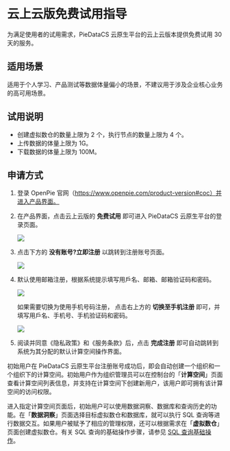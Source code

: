 # 云上云版免费试用指导

为满足使用者的试用需求，PieDataCS 云原生平台的云上云版本提供免费试用 30 天的服务。

## 适用场景

适用于个人学习、产品测试等数据体量偏小的场景，不建议用于涉及企业核心业务的高可用场景。

## 试用说明

* 创建虚拟数仓的数量上限为 2 个，执行节点的数量上限为 4 个。
* 上传数据的体量上限为 1G。
* 下载数据的体量上限为 100M。

## 申请方式

1. 登录 OpenPie 官网（https://www.openpie.com/product-version#coc）并进入产品界面。 
2. 在产品界面，点击云上云版的 **免费试用** 即可进入 PieDataCS 云原生平台的登录页面。
   
   <img src="https://pdb-doc.oss-cn-beijing.aliyuncs.com/coc-pic/v1/go-to-free-trial.png" scope="external" />

3. 点击下方的 **没有账号?立即注册** 以跳转到注册账号页面。
   
   <img src="https://pdb-doc.oss-cn-beijing.aliyuncs.com/coc-pic/v1/sign-up1.png" scope="external" />

4. 默认使用邮箱注册，根据系统提示填写用戶名、邮箱、邮箱验证码和密码。
   
   <img src="https://pdb-doc.oss-cn-beijing.aliyuncs.com/coc-pic/v1/register-an-account.png" scope="external" />

   如果需要切换为使用手机号码注册， 点击右上方的 **切换至手机注册** 即可，并填写用戶名、手机号、手机验证码和密码。

   <img src="https://pdb-doc.oss-cn-beijing.aliyuncs.com/coc-pic/v1/register-an-account-mobile.png" scope="external" />

5. 阅读并同意《隐私政策》和《服务条款》后，点击 **完成注册** 即可自动跳转到系统为其分配的默认计算空间操作界面。

初始用户在 PieDataCS 云原生平台注册账号成功后，即会自动创建一个组织和一个组织下的计算空间。初始用户作为组织管理员可以在控制台的「**计算空间**」页面查看计算空间列表信息，并支持在计算空间下创建新用户，该用户即可拥有该计算空间的访问权限。

进入指定计算空间页面后，初始用户可以使用数据洞察、数据库和查询历史的功能。在「**数据洞察**」页面选择目标虚拟数仓和数据库，就可以执行 SQL 查询等进行数据交互。如果用户被赋予了相应的管理权限，还可以根据需求在「**虚拟数仓**」页面创建虚拟数仓。有关 SQL 查询的基础操作步骤，请参见 [SQL 查询基础操作](20.space-basic-operations.md)。